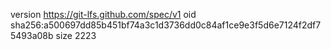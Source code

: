version https://git-lfs.github.com/spec/v1
oid sha256:a500697dd85b451bf74a3c1d3736dd0c84af1ce9e3f5d6e7124f2df75493a08b
size 2223
